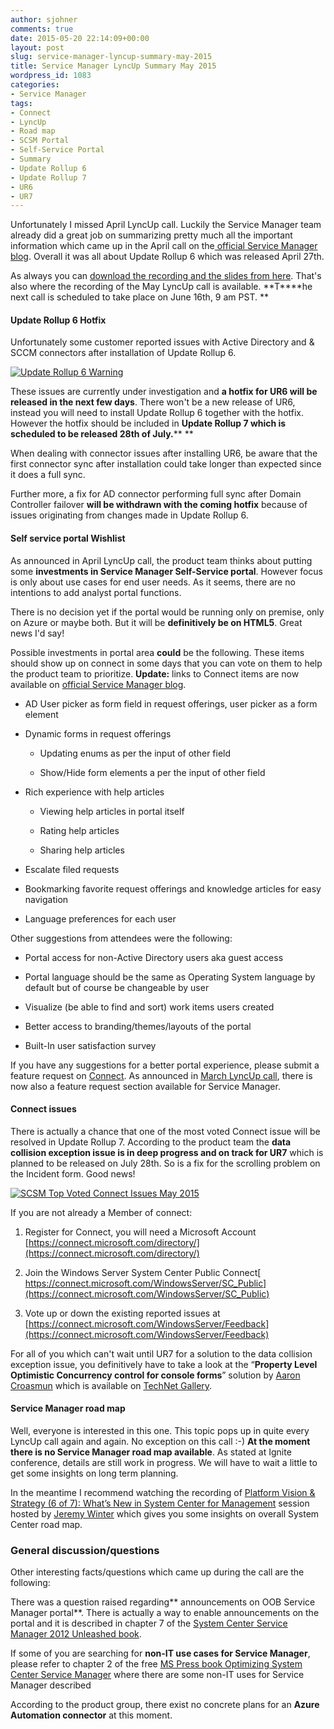 ```yaml
---
author: sjohner
comments: true
date: 2015-05-20 22:14:09+00:00
layout: post
slug: service-manager-lyncup-summary-may-2015
title: Service Manager LyncUp Summary May 2015
wordpress_id: 1083
categories:
- Service Manager
tags:
- Connect
- LyncUp
- Road map
- SCSM Portal
- Self-Service Portal
- Summary
- Update Rollup 6
- Update Rollup 7
- UR6
- UR7
---
```


Unfortunately I missed April LyncUp call. Luckily the Service Manager team already did a great job on summarizing pretty much all the important information which came up in the April call on the[ official Service Manager blog](http://blogs.technet.com/b/servicemanager/archive/2015/04/22/it-39-s-time-for-ur6.aspx). Overall it was all about Update Rollup 6 which was released April 27th.

As always you can [download the recording and the slides from here](http://1drv.ms/1r5Czkf). That's also where the recording of the May LyncUp call is available. **T****he next call is scheduled to take place on June 16th, 9 am PST. **


#### Update Rollup 6 Hotfix




Unfortunately some customer reported issues with Active Directory and & SCCM connectors after installation of Update Rollup 6.




[![Update Rollup 6 Warning](/images/ur6warning.png?w=604)](/images/ur6warning.png)


<!-- more -->


These issues are currently under investigation and **a hotfix for UR6 will be released in the next few days**. There won't be a new release of UR6, instead you will need to install Update Rollup 6 together with the hotfix. However the hotfix should be included in **Update Rollup 7 which is scheduled to be released 28th of July.**** **




When dealing with connector issues after installing UR6, be aware that the first connector sync after installation could take longer than expected since it does a full sync.




Further more, a fix for AD connector performing full sync after Domain Controller failover **will be withdrawn with the coming hotfix** because of issues originating from changes made in Update Rollup 6.





#### Self service portal Wishlist




As announced in April LyncUp call, the product team thinks about putting some **investments in Service Manager Self-Service portal**. However focus is only about use cases for end user needs. As it seems, there are no intentions to add analyst portal functions.




There is no decision yet if the portal would be running only on premise, only on Azure or maybe both. But it will be **definitively be on HTML5**. Great news I'd say!




Possible investments in portal area **could** be the following. These items should show up on connect in some days that you can vote on them to help the product team to prioritize.
**Update:** links to Connect items are now available on [official Service Manager blog](http://blogs.technet.com/b/servicemanager/archive/2015/05/21/may-service-manager-lyncup-recording-is-now-available.aspx).






	
  * AD User picker as form field in request offerings, user picker as a form element

	
  * Dynamic forms in request offerings

	
    * Updating enums as per the input of other field

	
    * Show/Hide form elements a per the input of other field




	
  * Rich experience with help articles

	
    * Viewing help articles in portal itself

	
    * Rating help articles

	
    * Sharing help articles




	
  * Escalate filed requests

	
  * Bookmarking favorite request offerings and knowledge articles for easy navigation

	
  * Language preferences for each user


Other suggestions from attendees were the following:

	
  * Portal access for non-Active Directory users aka guest access

	
  * Portal language should be the same as Operating System language by default but of course be changeable by user

	
  * Visualize (be able to find and sort) work items users created

	
  * Better access to branding/themes/layouts of the portal

	
  * Built-In user satisfaction survey


If you have any suggestions for a better portal experience, please submit a feature request on [Connect](https://connect.microsoft.com/WindowsServer/feedback/CreateFeedbackForm.aspx?FeedbackFormConfigurationID=6117&FeedbackType=3). As announced in [March LyncUp call](http://scsmlab.com/2015/04/01/service-manager-lyncup-summary-march-2015/), there is now also a feature request section available for Service Manager.


#### **Connect issues**




There is actually a chance that one of the most voted Connect issue will be resolved in Update Rollup 7. According to the product team the **data collision exception issue is in deep progress and on track for UR7** which is planned to be released on July 28th. So is a fix for the scrolling problem on the Incident form. Good news!




[![SCSM Top Voted Connect Issues May 2015](/images/connectissues.png?w=604)](/images/connectissues.png)


If you are not already a Member of connect:



	
  1. Register for Connect, you will need a Microsoft Account
[https://connect.microsoft.com/directory/](https://connect.microsoft.com/directory/)



	
  2. Join the Windows Server System Center Public Connect[
https://connect.microsoft.com/WindowsServer/SC_Public](https://connect.microsoft.com/WindowsServer/SC_Public)



	
  3. Vote up or down the existing reported issues at
[https://connect.microsoft.com/WindowsServer/Feedback](https://connect.microsoft.com/WindowsServer/Feedback)




For all of you which can't wait until UR7 for a solution to the data collision exception issue, you definitively have to take a look at the “**Property Level Optimistic Concurrency control for console forms**” solution by [Aaron Croasmun](https://social.technet.microsoft.com/profile/aaron%20croasmun/) which is available on [TechNet Gallery](https://gallery.technet.microsoft.com/System-Center-Service-fca7af29).





#### Service Manager road map




Well, everyone is interested in this one. This topic pops up in quite every LyncUp call again and again. No exception on this call :-) **At the moment there is no Service Manager road map available**. As stated at Ignite conference, details are still work in progress. We will have to wait a little to get some insights on long term planning.


In the meantime I recommend watching the recording of [Platform Vision & Strategy (6 of 7): What’s New in System Center for Management](http://channel9.msdn.com/Events/Ignite/2015/BRK2459) session hosted by [Jeremy Winter](https://channel9.msdn.com/Events/Speakers/Jeremy-Winter) which gives you some insights on overall System Center road map.


### **General discussion/questions**


Other interesting facts/questions which came up during the call are the following:

There was a question raised regarding** announcements on OOB Service Manager portal**. There is actually a way to enable announcements on the portal and it is described in chapter 7 of the [System Center Service Manager 2012 Unleashed book](http://blogs.technet.com/b/servicemanager/archive/2014/10/07/system-center-service-manager-2012-unleashed-book-now-available.aspx).


If some of you are searching for **non-IT use cases for Service Manager**, please refer to chapter 2 of the free [MS Press book Optimizing System Center Service Manager](http://blogs.msdn.com/b/microsoft_press/archive/2013/12/18/free-ebook-microsoft-system-center-optimizing-service-manager.aspx) where there are some non-IT uses for Service Manager described




According to the product group, there exist no concrete plans for an **Azure Automation connector** at this moment.
